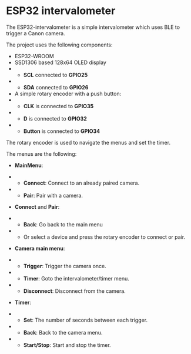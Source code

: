 # ESP32 intervalometer

The ESP32-intervalometer is a simple intervalometer which uses BLE to trigger a Canon camera.

The project uses the following components:
* ESP32-WROOM
* SSD1306 based 128x64 OLED display
* * __SCL__ connected to __GPIO25__
* * __SDA__ connected to __GPIO26__
* A simple rotary encoder with a push button:
* * __CLK__ is connected to __GPIO35__
* * __D__ is connected to __GPIO32__
* * __Button__ is connected to __GPIO34__

The rotary encoder is used to navigate the menus and set the timer.

The menus are the following:
* __MainMenu__:
* * __Connect__: Connect to an already paired camera.
* * __Pair__: Pair with a camera.


* __Connect__ and __Pair__:
* * __Back__: Go back to the main menu
* * Or select a device and press the rotary encoder to connect or pair.


* __Camera main menu__:
* * __Trigger__: Trigger the camera once.
* * __Timer__: Goto the intervalometer/timer menu.
* * __Disconnect__: Disconnect from the camera.


* __Timer__:
* * __Set__: The number of seconds between each trigger.
* * __Back__: Back to the camera menu.
* * __Start/Stop__: Start and stop the timer.